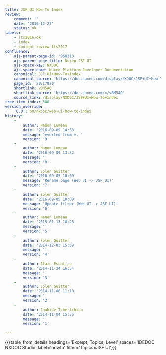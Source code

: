 ```yaml
---
title: JSF UI How-To Index
review:
    comment: ''
    date: '2016-12-23'
    status: ok
labels:
    - lts2016-ok
    - index
    - content-review-lts2017
confluence:
    ajs-parent-page-id: '950313'
    ajs-parent-page-title: Nuxeo JSF UI
    ajs-space-key: NXDOC
    ajs-space-name: Nuxeo Platform Developer Documentation
    canonical: JSF+UI+How-To+Index
    canonical_source: 'https://doc.nuxeo.com/display/NXDOC/JSF+UI+How-To+Index'
    page_id: '20517820'
    shortlink: vBM5AQ
    shortlink_source: 'https://doc.nuxeo.com/x/vBM5AQ'
    source_link: /display/NXDOC/JSF+UI+How-To+Index
tree_item_index: 300
version_override:
    '6.0': 60/nxdoc/web-ui-how-to-index
history:
    - 
        author: Manon Lumeau
        date: '2016-09-09 14:38'
        message: 'everted from v. '
        version: '9'
    - 
        author: Manon Lumeau
        date: '2016-09-09 13:32'
        message: ''
        version: '8'
    - 
        author: Solen Guitter
        date: '2016-09-05 10:09'
        message: 'Rename page (Web UI -> JSF UI)'
        version: '7'
    - 
        author: Solen Guitter
        date: '2016-09-05 10:09'
        message: 'Update filter (Web UI -> JSF UI)'
        version: '6'
    - 
        author: Manon Lumeau
        date: '2015-01-13 10:28'
        message: ''
        version: '5'
    - 
        author: Solen Guitter
        date: '2014-12-03 15:59'
        message: ''
        version: '4'
    - 
        author: Alain Escaffre
        date: '2014-11-24 16:54'
        message: ''
        version: '3'
    - 
        author: Solen Guitter
        date: '2014-11-06 11:10'
        message: ''
        version: '2'
    - 
        author: Anahide Tchertchian
        date: '2014-11-04 15:55'
        message: ''
        version: '1'

---
```

{{{table_from_details headings='Excerpt, Topics, Level' spaces='IDEDOC NXDOC Studio' label='howto' filter='Topics=JSF UI'}}}
